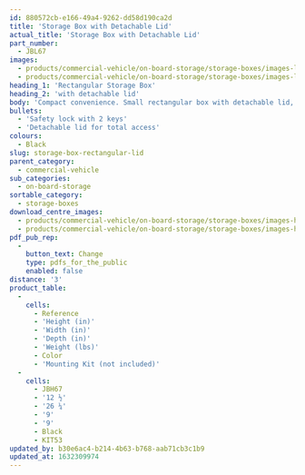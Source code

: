 ```yaml
---
id: 880572cb-e166-49a4-9262-dd58d190ca2d
title: 'Storage Box with Detachable Lid'
actual_title: 'Storage Box with Detachable Lid'
part_number:
  - JBL67
images:
  - products/commercial-vehicle/on-board-storage/storage-boxes/images-lr/Product_Image_776x776_(518x518_focus_area)-JBL67_01.jpg
  - products/commercial-vehicle/on-board-storage/storage-boxes/images-lr/Product_Image_776x776_(518x518_focus_area)-JBL67_02.jpg
heading_1: 'Rectangular Storage Box'
heading_2: 'with detachable lid'
body: 'Compact convenience. Small rectangular box with detachable lid, used for general storage or the housing of control instruments.'
bullets:
  - 'Safety lock with 2 keys'
  - 'Detachable lid for total access'
colours:
  - Black
slug: storage-box-rectangular-lid
parent_category:
  - commercial-vehicle
sub_categories:
  - on-board-storage
sortable_category:
  - storage-boxes
download_centre_images:
  - products/commercial-vehicle/on-board-storage/storage-boxes/images-hr/JBL67_01.jpg
  - products/commercial-vehicle/on-board-storage/storage-boxes/images-hr/JBL67_02.jpg
pdf_pub_rep:
  -
    button_text: Change
    type: pdfs_for_the_public
    enabled: false
distance: '3'
product_table:
  -
    cells:
      - Reference
      - 'Height (in)'
      - 'Width (in)'
      - 'Depth (in)'
      - 'Weight (lbs)'
      - Color
      - 'Mounting Kit (not included)'
  -
    cells:
      - JBH67
      - '12 ½'
      - '26 ¼'
      - '9'
      - '9'
      - Black
      - KIT53
updated_by: b30e6ac4-b214-4b63-b768-aab71cb3c1b9
updated_at: 1632309974
---
```

